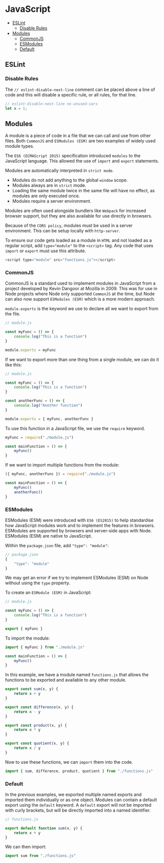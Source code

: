 # JavaScript

+ [ESLint](#eslint)
	+ [Disable Rules](#disable-rules)
+ [Modules](#modules)
    + [CommonJS](#commonjs)
    + [ESModules](#esmodules)
    + [Default](#default)

## ESLint

### Disable Rules
The `// eslint-disable-next-line` comment can be placed above a line of code and this will disable a specific rule, or all rules, for that line.

```javascript
// eslint-disable-next-line no-unused-vars
let x = 1; 
```

## Modules
A module is a piece of code in a file that we can call and use from other files. Both `CommonJS` and `ESModules (ESM)` are two examples of widely used module types.

The `ES6 (ECMAScript 2015)` specification introduced `modules` to the JavaScript language. This allowed the use of `import` and `export` statements.

Modules are automatically interpreted in `strict mode`.

+ Modules do not add anything to the global `window` scope.
+ Modules always are in `strict` mode.
+ Loading the same module twice in the same file will have no effect, as modules are only executed once.
+ Modules require a server environment.

Modules are often used alongside bundlers like `Webpack` for increased browser support, but they are also available for use directly in browsers.

Because of the `CORS policy`, modules must be used in a server environment. This can be setup locally with `http-server`.

To ensure our code gets loaded as a module in `HTML` and not loaded as a regular script, add `type="module"` to the `<script>` tag. Any code that uses `import` or `export` must use this attribute.

```javascript
<script type="module" src="functions.js"></script>
```

### CommonJS
CommonJS is a standard used to implement modules in JavaScript from a project developed by Kevin Dangoor at Mozilla in 2009. This was for use in Node projects where Node only supported `CommonJS` at the time, but Node can also now support `ESModules (ESM)` which is a more modern approach.

`module.exports` is the keyword we use to declare all we want to export from the file.

```javascript
// module.js

const myFunc = () => {
    console.log("This is a function")
}

module.exports = myFunc
```

If we want to export more than one thing from a single module, we can do it like this:

```javascript
// module.js

const myFunc = () => {
    console.log("This is a function")
}

const anotherFunc = () => {
    console.log("Another function")
}

module.exports = { myFunc, anotherFunc }
```

To use this function in a JavaScript file, we use the `require` keyword.

```javascript
myFunc = require("./module.js")

const mainFunction = () => {
    myFunc()
}
```

If we want to import multiple functions from the module:

```javascript
({ myFunc, anotherFunc }) = require("./module.js")

const mainFunction = () => {
    myFunc()
    anotherFunc()
}
```

### ESModules
ESModules (ESM) were introduced with `ES6 (ES2015)` to help standardise how JavaScript modules work and to implement the features in browsers. ESModules are supported by browsers and server-side apps with Node. ESModules (ESM) are native to JavaScript.

Within the `package.json` file, add `"type": "module"`:

```javascript
// package.json
{
    "type": "module"
}
```

We may get an error if we try to implement ESModules (ESM) on Node without using the `type` property.

To create an `ESModule (ESM)` in JavaScript:

```javascript
// module.js

const myFunc = () => {
    console.log("This is a function")
}

export { myFunc }
```

To import the module:

```javascript
import { myFunc } from "./module.js"

const mainFunction = () => {
    myFunc()
}
```

In this example, we have a module named `functions.js` that allows the functions to be exported and available to any other module.

```javascript
export const sum(x, y) {
    return x + y
}

export const difference(x, y) {
    return x - y
}

export const product(x, y) {
    return x * y
}

export const quotient(x, y) {
    return x / y
}
```

Now to use these functions, we can `import` them into the code.

```javascript
import { sum, difference, product, quotient } from "./functions.js"
```

### Default
In the previous examples, we exported multiple named exports and imported them individually or as one object. Modules can contain a default export using the `default` keyword. A `default` export will not be imported with curly brackets, but will be directly imported into a named identifier.

```javascript
// functions.js

export default function sum(x, y) {
    return x + y
}
```

We can then import:

```javascript
import sum from "./functions.js"
```
